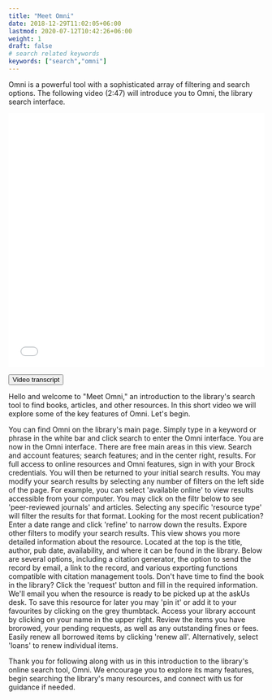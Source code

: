 ```yaml
---
title: "Meet Omni"
date: 2018-12-29T11:02:05+06:00
lastmod: 2020-07-12T10:42:26+06:00
weight: 1
draft: false
# search related keywords
keywords: ["search","omni"]
---
```


Omni is a powerful tool with a sophisticated array of filtering and search options. The following video (2:47) will introduce you to Omni, the library search interface. 

<iframe width="100%" height="500" src="[https://www.youtube.com/embed/yAscuAX_vYw](https://www.youtube.com/embed/DJZd9vpaKHk)" title="YouTube video player" frameborder="0" allow="accelerometer; autoplay; clipboard-write; encrypted-media; gyroscope; picture-in-picture" allowfullscreen></iframe>

<link rel="stylesheet" href="https://www.w3schools.com/w3css/4/w3.css">


<button onclick="myFunction('Demo1')" class="w3-btn w3-block w3-red w3-left-align">Video transcript</button>
<div id="Demo1" class="w3-container w3-hide">
<p>Hello and welcome to "Meet Omni," an introduction to the library's search tool to find books, articles, and other resources. In this short video we will explore some of the key features of Omni. Let's begin.
</p>

<p>
You can find Omni on the library's main page. Simply type in a keyword or phrase in the white bar and click search to enter the Omni interface. You are now in the Omni interface. There are free main areas in this view. Search and account features; search features; and in the center right, results. For full access to online resources and Omni features, sign in with your Brock credentials. You will then be returned to your initial search results. You may modify your search results by selecting any number of filters on the left side of the page. For example, you can select 'available online' to view results accessible from your computer. You may click on the filtr below to see 'peer-reviewed journals' and articles. Selecting any specific 'resource type' will filter the results for that format. Looking for the most recent publication? Enter a date range and click 'refine' to narrow down the results. Expore other filters to modify your search results. This view shows you more detailed information about the resource. Located at the top is the title, author, pub date, availability, and where it can be found in the library. Below are several options, including a citation generator, the option to send the record by email, a link to the record, and various exporting functions compatible with citation management tools. Don't have time to find the book in the library? Click the 'request' button and fill in the required information. We'll email you when the resource is ready to be picked up at the askUs desk. To save this resource for later you may 'pin it' or add it to your favourites by clicking on the grey thumbtack. Access your library account by clicking on your name in the upper right. Review the items you have brorowed, your pending requests, as well as any outstanding fines or fees. Easily renew all borrowed items by clicking 'renew all'. Alternatively, select 'loans' to renew individual items.
</p>

<p>
Thank you for following along with us in this introduction to the library's online search tool, Omni. We encourage you to explore its many features, begin searching the library's many resources, and connect with us for guidance if needed.
</p>

</div>

</div>
<script>
function myFunction(id) {
  var x = document.getElementById(id);
  if (x.className.indexOf("w3-show") == -1) {
    x.className += " w3-show";
  } else { 
    x.className = x.className.replace(" w3-show", "");
  }
}
</script>
